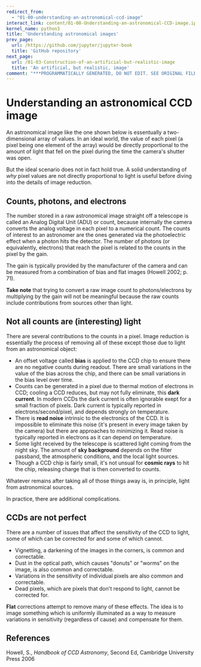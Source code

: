 ```yaml
---
redirect_from:
  - "01-00-understanding-an-astronomical-ccd-image"
interact_link: content/01-00-Understanding-an-astronomical-CCD-image.ipynb
kernel_name: python3
title: 'Understanding astronomical images'
prev_page:
  url: /https://github.com/jupyter/jupyter-book
  title: 'GitHub repository'
next_page:
  url: /01-03-Construction-of-an-artificial-but-realistic-image
  title: 'An artificial, but realistic, image'
comment: "***PROGRAMMATICALLY GENERATED, DO NOT EDIT. SEE ORIGINAL FILES IN /content***"
---
```


# Understanding an astronomical CCD image


An astronomical image like the one shown below is essentually a two-dimensional array of values. In an ideal world, the value of each pixel (a pixel being one element of the array) would be directly proportional to the amount of light that fell on the pixel during the time the camera's shutter was open. 

But the ideal scenario does not in fact hold true. A solid understanding of *why* pixel values are not directly proportional to light is useful before diving into the details of image reduction.

## Counts, photons, and electrons

The number stored in a raw astronomical image straight off a telescope is called an Analog Digital Unit (ADU) or count, because internally the camera converts the analog voltage in each pixel to a numerical count. The counts of interest to an astronomer are the ones generated via the photoelectric effect when a photon hits the detector. The number of photons (or equivalently, electrons) that reach the pixel is related to the counts in the pixel by the gain.

The gain is typically provided by the manufacturer of the camera and can be measured from a combination of bias and flat images (Howell 2002; p. 71).

**Take note** that trying to convert a raw image count to photons/electrons by multiplying by the gain will not be meaningful because the raw counts include contributions from sources other than light.

## Not all counts are (interesting) light

There are several contributions to the counts in a pixel. Image reduction is essentially the process of removing all of these except those due to light from an astronomical object:

+ An offset voltage called **bias** is applied to the CCD chip to ensure there are no negative counts during readout. There are small variations in the value of the bias across the chip, and there can be small variations in the bias level over time.
+ Counts can be generated in a pixel due to thermal motion of electrons in CCD; cooling a CCD reduces, but may not fully eliminate, this **dark current**. In modern CCDs the dark current is often ignorable exept for a small fraction of pixels. Dark current is typically reported in electrons/second/pixel, and depends strongly on temperature.
+ There is **read noise** intrinsic to the electronics of the CCD. It is impossible to eliminate this noise (it's present in every image taken by the camera) but there are approaches to minimizing it. Read noise is typically reported in electrons as it can depend on temperature.
+ Some light received by the telescope is scattered light coming from the night sky. The amount of **sky background** depends on the filter passband, the atmospheric conditions, and the local light sources.
+ Though a CCD chip is fairly small, it's not unsual for **cosmic rays** to hit the chip, releasing charge that is then converted to counts.

Whatever remains after taking all of those things away is, in principle, light from astronomical sources.

In practice, there are additional complications.

## CCDs are not perfect

There are a number of issues that affect the sensitivity of the CCD to light, some of which can be corrected for and some of which cannot.

+ Vignetting, a darkening of the images in the corners, is common and correctable.
+ Dust in the optical path, which causes "donuts" or "worms" on the image, is also common and correctable.
+ Variations in the sensitivity of individual pixels are also common and correctable.
+ Dead pixels, which are pixels that don't respond to light, cannot be corrected for.

**Flat** corrections attempt to remove many of these effects. The idea is to image something which is uniformly illuminated as a way to measure variations in sensitivity (regardless of cause) and compensate for them.

## References

Howell, S., *Handbook of CCD Astronomy*, Second Ed, Cambridge University Press 2006 
